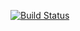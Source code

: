 [![Build Status](https://travis-ci.com/Elihle/registration_numbers_webapp.svg?branch=master)](https://travis-ci.com/Elihle/registration_numbers_webapp)